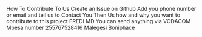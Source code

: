 How To Contribute To Us Create an Issue on Github Add you phone number or email and tell us to Contact You Then Us how and why you want to contribute to this project FREDI MD You can send anything via VODACOM Mpesa number 255767528416 Malegesi Boniphace 
